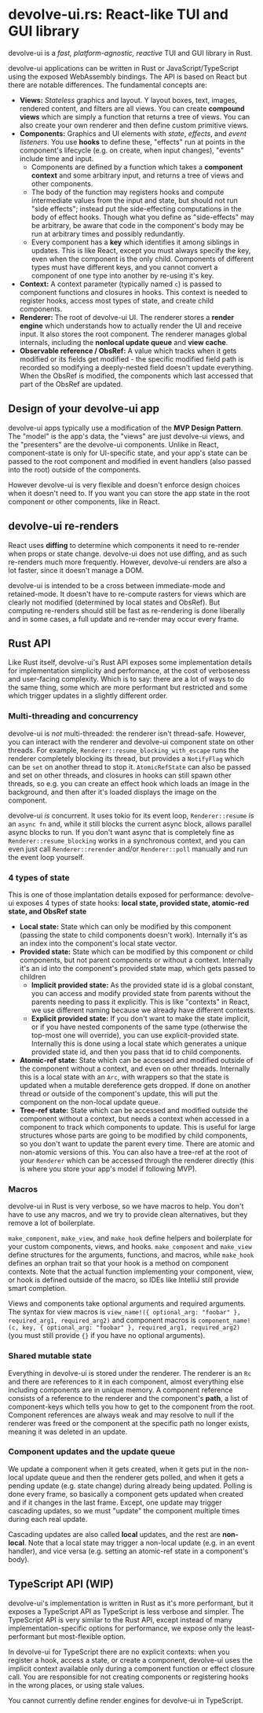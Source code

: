 # devolve-ui.rs: React-like TUI and GUI library
devolve-ui is a *fast, platform-agnostic, reactive* TUI and GUI library in Rust.

devolve-ui applications can be written in Rust or JavaScript/TypeScript using the exposed WebAssembly bindings. The API is based on React but there are notable differences. The fundamental concepts are:

- **Views:** *Stateless* graphics and layout. Y layout boxes, text, images, rendered content, and filters are all views. You can create **compound views** which are simply a function that returns a tree of views. You can also create your own renderer and then define custom primitive views.
- **Components:** Graphics and UI elements with *state*, *effects*, and *event listeners*. You use **hooks** to define these, "effects" run at points in the component's lifecycle (e.g. on create, when input changes), "events" include time and input.
  - Components are defined by a function which takes a **component context** and some arbitrary input, and returns a tree of views and other components.
  - The body of the function may registers hooks and compute intermediate values from the input and state, but should not run "side effects"; instead put the side-effecting computations in the body of effect hooks. Though what you define as "side-effects" may be arbitrary, be aware that code in the component's body may be run at arbitrary times and possibly redundantly.
  - Every component has a **key** which identifies it among siblings in updates. This is like React, except you must always specify the key, even when the component is the only child. Components of different types must have different keys, and you cannot convert a component of one type into another by re-using it's key.
- **Context:** A context parameter (typically named `c`) is passed to component functions and closures in hooks. This context is needed to register hooks, access most types of state, and create child components.
- **Renderer:** The root of devolve-ui UI. The renderer stores a **render engine** which understands how to actually render the UI and receive input. It also stores the root component. The renderer manages global internals, including the **nonlocal update queue** and **view cache**.
- **Observable reference / ObsRef:** A value which tracks when it gets modified or its fields get modified - the specific modified field path is recorded so modifying a deeply-nested field doesn't update everything. When the ObsRef is modified, the components which last accessed that part of the ObsRef are updated.

## Design of your devolve-ui app
devolve-ui apps typically use a modification of the **MVP Design Pattern**. The "model" is the app's data, the "views" are just devolve-ui views, and the "presenters" are the devolve-ui components. Unlike in React, component-state is only for UI-specific state, and your app's state can be passed to the root component and modified in event handlers (also passed into the root) outside of the components.

However devolve-ui is very flexible and doesn't enforce design choices when it doesn't need to. If you want you can store the app state in the root component or other components, like in React.

## devolve-ui re-renders
React uses **diffing** to determine which components it need to re-render when props or state change. devolve-ui does not use diffing, and as such re-renders much more frequently. However, devolve-ui renders are also a lot faster, since it doesn't manage a DOM.

devolve-ui is intended to be a cross between immediate-mode and retained-mode. It doesn't have to re-compute rasters for views which are clearly not modified (determined by local states and ObsRef). But computing re-renders should still be fast as re-rendering is done liberally and in some cases, a full update and re-render may occur every frame.

## Rust API
Like Rust itself, devolve-ui's Rust API exposes some implementation details for implementation simplicity and performance, at the cost of verboseness and user-facing complexity. Which is to say: there are a lot of ways to do the same thing, some which are more performant but restricted and some which trigger updates in a slightly different order.

### Multi-threading and concurrency
devolve-ui is *not* multi-threaded: the renderer isn't thread-safe. However, you can interact with the renderer and devolve-ui component state on other threads. For example, `Renderer::resume_blocking_with_escape` runs the renderer completely blocking its thread, but provides a `NotifyFlag` which can be `set` on another thread to stop it. `AtomicRefState` can also be passed and set on other threads, and closures in hooks can still spawn other threads, so e.g. you can create an effect hook which loads an image in the background, and then after it's loaded displays the image on the component.

devolve-ui *is* concurrent. It uses tokio for its event loop, `Renderer::resume` is an `async fn` and, while it still blocks the current async block, allows parallel async blocks to run. If you don't want async that is completely fine as `Renderer::resume_blocking` works in a synchronous context, and you can even just call `Renderer::rerender` and/or `Renderer::poll` manually and run the event loop yourself.

### 4 types of state
This is one of those implantation details exposed for performance: devolve-ui exposes 4 types of state hooks: **local state, provided state, atomic-red state, and ObsRef state**

- **Local state:** State which can only be modified by this component (passing the state to child components doesn't work). Internally it's as an index into the component's local state vector.
- **Provided state:** State which can be modified by this component or child components, but not parent components or without a context. Internally it's an id into the component's provided state map, which gets passed to children
	- **Implicit provided state:** As the provided state id is a global constant, you can access and modify provided state from parents without the parents needing to pass it explicitly. This is like "contexts" in React, we use different naming because we already have different contexts.
	- **Explicit provided state:** If you don't want to make the state implicit, or if you have nested components of the same type (otherwise the top-most one will override), you can use explicit-provided state. Internally this is done using a local state which generates a unique provided state id, and then you pass that id to child components.
- **Atomic-ref state:** State which can be accessed and modified outside of the component without a context, and even on other threads. Internally this is a local state with an `Arc`, with wrappers so that the state is updated when a mutable dereference gets dropped. If done on another thread or outside of the component's update, this will put the component on the non-local update queue.
- **Tree-ref state:** State which can be accessed and modified outside the component without a context, but needs a context when accessed in a component to track which components to update. This is useful for large structures whose parts are going to be modified by child components, so you don't want to update the parent every time. There are atomic and non-atomic versions of this. You can also have a tree-ref at the root of your `Renderer` which can be accessed through the renderer directly (this is where you store your app's model if following MVP).

### Macros
devolve-ui in Rust is very verbose, so we have macros to help. You don't have to use any macros, and we try to provide clean alternatives, but they remove a lot of boilerplate.

`make_component`, `make_view`, and `make_hook` define helpers and boilerplate for your custom components, views, and hooks. `make_component` and `make_view` define structures for the arguments, functions, and macros, while `make_hook` defines an orphan trait so that your hook is a method on component contexts. Note that the actual function implementing your component, view, or hook is defined outside of the macro, so IDEs like IntelliJ still provide smart completion.

Views and components take optional arguments and required arguments. The syntax for view macros is `view_name!({ optional_arg: "foobar" }, required_arg1, required_arg2)` and component macros is `component_name!(c, key, { optional_arg: "foobar" }, required_arg1, required_arg2)` (you must still provide `{}` if you have no optional arguments).

### Shared mutable state
Everything in devolve-ui is stored under the renderer. The renderer is an `Rc` and there are references to it in each component, almost everything else including components are in unique memory. A component reference consists of a reference to the renderer and the component's **path**, a list of component-keys which tells you how to get to the component from the root. Component references are always weak and may resolve to null if the renderer was freed or the component at the specific path no longer exists, meaning it was deleted in an update.

### Component updates and the update queue
We update a component when it gets created, when it gets put in the non-local update queue and then the renderer gets polled, and when it gets a pending update (e.g. state change) during already being updated. Polling is done every frame, so basically a component gets updated when created and if it changes in the last frame. Except, one update may trigger cascading updates, so we must "update" the component multiple times during each real update.

Cascading updates are also called **local** updates, and the rest are **non-local**. Note that a local state may trigger a non-local update (e.g. in an event handler), and vice versa (e.g. setting an atomic-ref state in a component's body).

## TypeScript API (WIP)
devolve-ui's implementation is written in Rust as it's more performant, but it exposes a TypeScript API as TypeScript is less verbose and simpler. The TypeScript API is very similar to the Rust API, except instead of many implementation-specific options for performance, we expose only the least-performant but most-flexible option.

In devolve-ui for TypeScript there are no explicit contexts: when you register a hook, access a state, or create a component, devolve-ui uses the implicit context available only during a component function or effect closure call. You are responsible for not creating components or registering hooks in the wrong places, or using stale values.

You cannot currently define render engines for devolve-ui in TypeScript.